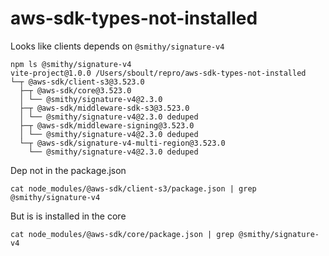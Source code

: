 # aws-sdk-types-not-installed

Looks like clients depends on `@smithy/signature-v4`

```
npm ls @smithy/signature-v4            
vite-project@1.0.0 /Users/sboult/repro/aws-sdk-types-not-installed
└─┬ @aws-sdk/client-s3@3.523.0
  ├─┬ @aws-sdk/core@3.523.0
  │ └── @smithy/signature-v4@2.3.0
  ├─┬ @aws-sdk/middleware-sdk-s3@3.523.0
  │ └── @smithy/signature-v4@2.3.0 deduped
  ├─┬ @aws-sdk/middleware-signing@3.523.0
  │ └── @smithy/signature-v4@2.3.0 deduped
  └─┬ @aws-sdk/signature-v4-multi-region@3.523.0
    └── @smithy/signature-v4@2.3.0 deduped
```

Dep not in the package.json
```
cat node_modules/@aws-sdk/client-s3/package.json | grep @smithy/signature-v4
```

But is is installed in the core

```
cat node_modules/@aws-sdk/core/package.json | grep @smithy/signature-v4
```

